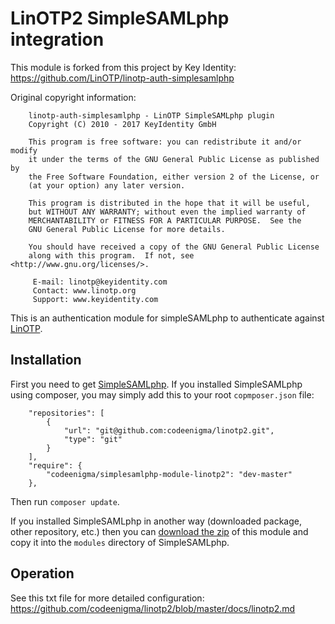 # LinOTP2 SimpleSAMLphp integration

This module is forked from this project by Key Identity:
https://github.com/LinOTP/linotp-auth-simplesamlphp

Original copyright information:

```
    linotp-auth-simplesamlphp - LinOTP SimpleSAMLphp plugin
    Copyright (C) 2010 - 2017 KeyIdentity GmbH

    This program is free software: you can redistribute it and/or modify
    it under the terms of the GNU General Public License as published by
    the Free Software Foundation, either version 2 of the License, or
    (at your option) any later version.

    This program is distributed in the hope that it will be useful,
    but WITHOUT ANY WARRANTY; without even the implied warranty of
    MERCHANTABILITY or FITNESS FOR A PARTICULAR PURPOSE.  See the
    GNU General Public License for more details.

    You should have received a copy of the GNU General Public License
    along with this program.  If not, see <http://www.gnu.org/licenses/>.

     E-mail: linotp@keyidentity.com
     Contact: www.linotp.org
     Support: www.keyidentity.com
```


This is an authentication module for simpleSAMLphp to authenticate against [LinOTP](http://www.linotp.org).

## Installation

First you need to get [SimpleSAMLphp](http://simplesamlphp.org). If you installed SimpleSAMLphp using composer, you may simply add this to your root `copmposer.json` file:

```
    "repositories": [
        {
            "url": "git@github.com:codeenigma/linotp2.git",
            "type": "git"
        }
    ],
    "require": {
        "codeenigma/simplesamlphp-module-linotp2": "dev-master"
    },
```

Then run `composer update`.

If you installed SimpleSAMLphp in another way (downloaded package, other repository, etc.) then you can [download the zip](https://github.com/codeenigma/linotp2/archive/master.zip) of this module and copy it into the `modules` directory of SimpleSAMLphp.

## Operation

See this txt file for more detailed configuration:
https://github.com/codeenigma/linotp2/blob/master/docs/linotp2.md
